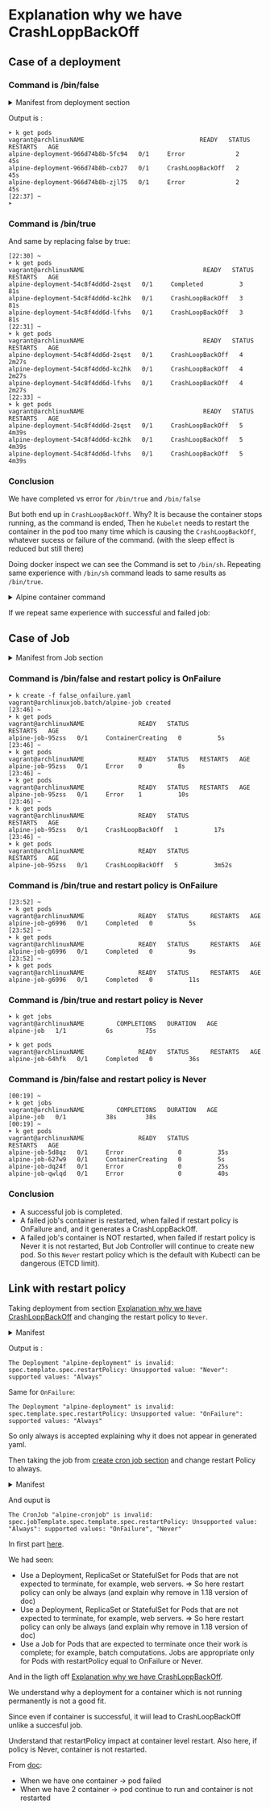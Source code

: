 # Explanation why we have CrashLoppBackOff

## Case of a deployment 

### Command is /bin/false

<details><summary>Manifest from deployment section</summary>
<p>

````commandline

k delete deployment --all

echo ' 
apiVersion: apps/v1
kind: Deployment
metadata:
  creationTimestamp: null
  labels:
    app: alpine-deployment
  name: alpine-deployment
spec:
  replicas: 3
  selector:
    matchLabels:
      app: alpine-deployment
  strategy: {}
  template:
    metadata:
      creationTimestamp: null
      labels:
        app: alpine-deployment
    spec:
      containers:
      - image: alpine
        name: alpine
        command:
        - /bin/false
        resources: {}
status: {}' > alpine-deployment.yaml
k create -f alpine-deployment.yaml
sleep 25
k get pods

````

</p>
</details>

Output is :

````commandline
➤ k get pods                                                                                                                                                                  vagrant@archlinuxNAME                                READY   STATUS             RESTARTS   AGE
alpine-deployment-966d74b8b-5fc94   0/1     Error              2          45s
alpine-deployment-966d74b8b-cxb27   0/1     CrashLoopBackOff   2          45s
alpine-deployment-966d74b8b-zjl75   0/1     Error              2          45s
[22:37] ~
➤
````

### Command is /bin/true 

And same by replacing false by true:

````commandline
[22:30] ~
➤ k get pods                                                                                                                                                                  vagrant@archlinuxNAME                                 READY   STATUS             RESTARTS   AGE
alpine-deployment-54c8f4dd6d-2sqst   0/1     Completed          3          81s
alpine-deployment-54c8f4dd6d-kc2hk   0/1     CrashLoopBackOff   3          81s
alpine-deployment-54c8f4dd6d-lfvhs   0/1     CrashLoopBackOff   3          81s
[22:31] ~
➤ k get pods                                                                                                                                                                  vagrant@archlinuxNAME                                 READY   STATUS             RESTARTS   AGE
alpine-deployment-54c8f4dd6d-2sqst   0/1     CrashLoopBackOff   4          2m27s
alpine-deployment-54c8f4dd6d-kc2hk   0/1     CrashLoopBackOff   4          2m27s
alpine-deployment-54c8f4dd6d-lfvhs   0/1     CrashLoopBackOff   4          2m27s
[22:33] ~
➤ k get pods                                                                                                                                                                  vagrant@archlinuxNAME                                 READY   STATUS             RESTARTS   AGE
alpine-deployment-54c8f4dd6d-2sqst   0/1     CrashLoopBackOff   5          4m39s
alpine-deployment-54c8f4dd6d-kc2hk   0/1     CrashLoopBackOff   5          4m39s
alpine-deployment-54c8f4dd6d-lfvhs   0/1     CrashLoopBackOff   5          4m39s
````

### Conclusion

We have completed vs error for `/bin/true` and `/bin/false`

But both end up in `CrashLoopBackOff`. Why?
It is because the container stops running, as the command is ended,
Then he `Kubelet` needs to restart the container in the pod too many time which is causing the `CrashLoopBackOff`, whatever sucess or failure of the command.
(with the sleep effect is reduced but still there)

Doing docker inspect we can see the Command is set to `/bin/sh`.
Repeating same experience with `/bin/sh` command leads to same results as `/bin/true`.

<details><summary>Alpine container command</summary>
<p>
Note the change of behavior: http://www.johnzaccone.io/entrypoint-vs-cmd-back-to-basics/
In the past no command was defined in alpine image:

````commandline
➤ docker run  alpine                                                                                                                                                          vagrant@archlinux[22:15] ~
➤ echo $status
0
```
with old image:

````commandline
[22:56] ~
➤ docker run alpine:2.6                                                                                                                                                       vagrant@archlinux
docker: Error response from daemon: No command specified.
See 'docker run --help'.
[22:56] ~
➤ echo $status                                                                                                                                                                vagrant@archlinux
125
````
if using Alpine 2.6, note we have a CrashLoopBackoff with 2.6 (not change in behavior with k8s)

</p>
</details>

If we repeat same experience with successful and failed job:

## Case of Job

<details><summary>Manifest from Job section</summary>
<p>

````commandline
echo '
apiVersion: batch/v1
kind: Job
metadata:
  creationTimestamp: null
  name: alpine-job
spec:
  template:
    metadata:
      creationTimestamp: null
    spec:
      containers:
      - command:
        - /bin/true # or false
        - "10"
        image: alpine
        name: alpine-job
        resources: {}
      restartPolicy: OnFailure
status: {}' > false_onfailure.yaml
k delete -f false_onfailure.yaml
k create -f false_onfailure.yaml
````

</p>
</details>

### Command is /bin/false and restart policy is OnFailure

````commandline
➤ k create -f false_onfailure.yaml                                                                                                                                            vagrant@archlinuxjob.batch/alpine-job created
[23:46] ~
➤ k get pods                                                                                                                                                                  vagrant@archlinuxNAME               READY   STATUS              RESTARTS   AGE
alpine-job-95zss   0/1     ContainerCreating   0          5s
[23:46] ~
➤ k get pods                                                                                                                                                                  vagrant@archlinuxNAME               READY   STATUS   RESTARTS   AGE
alpine-job-95zss   0/1     Error    0          8s
[23:46] ~
➤ k get pods                                                                                                                                                                  vagrant@archlinuxNAME               READY   STATUS   RESTARTS   AGE
alpine-job-95zss   0/1     Error    1          10s
[23:46] ~
➤ k get pods                                                                                                                                                                  vagrant@archlinuxNAME               READY   STATUS             RESTARTS   AGE
alpine-job-95zss   0/1     CrashLoopBackOff   1          17s
[23:46] ~
➤ k get pods                                                                                                                                                                  vagrant@archlinuxNAME               READY   STATUS             RESTARTS   AGE
alpine-job-95zss   0/1     CrashLoopBackOff   5          3m52s
````


### Command is /bin/true and restart policy is OnFailure

````commandline
[23:52] ~
➤ k get pods                                                                                                                                                                  vagrant@archlinuxNAME               READY   STATUS      RESTARTS   AGE
alpine-job-g6996   0/1     Completed   0          5s
[23:52] ~
➤ k get pods                                                                                                                                                                  vagrant@archlinuxNAME               READY   STATUS      RESTARTS   AGE
alpine-job-g6996   0/1     Completed   0          9s
[23:52] ~
➤ k get pods                                                                                                                                                                  vagrant@archlinuxNAME               READY   STATUS      RESTARTS   AGE
alpine-job-g6996   0/1     Completed   0          11s
````

### Command is /bin/true and restart policy is Never

````commandline
➤ k get jobs                                                                                                                                                                  vagrant@archlinuxNAME         COMPLETIONS   DURATION   AGE
alpine-job   1/1           6s         75s

➤ k get pods                                                                                                                                                                  vagrant@archlinuxNAME               READY   STATUS      RESTARTS   AGE
alpine-job-64hfk   0/1     Completed   0          36s
````

### Command is /bin/false and restart policy is Never

````commandline
[00:19] ~
➤ k get jobs                                                                                                                                                                  vagrant@archlinuxNAME         COMPLETIONS   DURATION   AGE
alpine-job   0/1           38s        38s
[00:19] ~
➤ k get pods                                                                                                                                                                  vagrant@archlinuxNAME               READY   STATUS              RESTARTS   AGE
alpine-job-5d8qz   0/1     Error               0          35s
alpine-job-627w9   0/1     ContainerCreating   0          5s
alpine-job-dq24f   0/1     Error               0          25s
alpine-job-qwlqd   0/1     Error               0          40s
````


### Conclusion

- A successful job is completed.
- A failed job's container is restarted, when failed if restart policy is OnFailure and, and it generates a CrashLoppBackOff.
- A failed job's container is  NOT restarted, when failed if restart policy is Never it is not restarted,
But Job Controller will continue to create new pod. So this `Never` restart policy which is the default with Kubectl can be dangerous (ETCD limit).



## Link with restart policy

Taking deployment from section [Explanation why we have CrashLoppBackOff](#Explanation-why-we-have-CrashLoppBackOff-when-non-loop-command-is-runned
) and changing the restart policy to `Never`.


<details><summary>Manifest</summary>
<p>


````commandline
k delete deployment --all

echo ' 
apiVersion: apps/v1
kind: Deployment
metadata:
  creationTimestamp: null
  labels:
    app: alpine-deployment
  name: alpine-deployment
spec:
  replicas: 3
  selector:
    matchLabels:
      app: alpine-deployment
  strategy: {}
  template:
    metadata:
      creationTimestamp: null
      labels:
        app: alpine-deployment
    spec:
      containers:
      - image: alpine
        name: alpine
        command:
        - /bin/true
        resources: {}
      restartPolicy: Never
status: {}' > alpine-deployment.yaml
k create -f alpine-deployment.yaml
sleep 25
k get pods
````

</p>
</details>

Output is :

````commandline
The Deployment "alpine-deployment" is invalid: spec.template.spec.restartPolicy: Unsupported value: "Never": supported values: "Always"
````

Same for `OnFailure`:

````commandline
The Deployment "alpine-deployment" is invalid: spec.template.spec.restartPolicy: Unsupported value: "OnFailure": supported values: "Always"
````

So only always is accepted explaining why it does not appear in generated yaml.

Then taking the job from [create cron job section](#create-cron-job) and change restart Policy to always.


<details><summary>Manifest</summary>
<p>

````commandline
echo '
--- 
apiVersion: batch/v1beta1
kind: CronJob
metadata: 
  creationTimestamp: ~
  name: alpine-cronjob
spec: 
  jobTemplate: 
    metadata: 
      creationTimestamp: ~
      name: alpine-cronjob
    spec: 
      template: 
        metadata: 
          creationTimestamp: ~
        spec: 
          containers: 
            - 
              command: 
                - /bin/sleep
                - "30"
              image: alpine
              name: alpine-cronjob
              resources: {}
          restartPolicy: Always
  schedule: "* * * * *" '> cron_job_restartPolicy.yaml
k create -f cron_job_restartPolicy

````

</p>
</details>

And ouput is 

````commandline
The CronJob "alpine-cronjob" is invalid: spec.jobTemplate.spec.template.spec.restartPolicy: Unsupported value: "Always": supported values: "OnFailure", "Never"
````

In first part [here](0-kubectl-run-explained.md#What-is-actually-the-restart-policy).

We had seen:

- Use a Deployment, ReplicaSet or StatefulSet for Pods that are not expected to terminate, for example, web servers. => So here restart policy can only be always (and explain why remove in 1.18 version of doc)
- Use a Deployment, ReplicaSet or StatefulSet for Pods that are not expected to terminate, for example, web servers. => So here restart policy can only be always (and explain why remove in 1.18 version of doc)
- Use a Job for Pods that are expected to terminate once their work is complete; for example, batch computations. Jobs are appropriate only for Pods with restartPolicy equal to OnFailure or Never.

And in the ligth off [Explanation why we have CrashLoppBackOff](#Explanation-why-we-have-CrashLoppBackOff).

We understand why a deployment for a container which is not running permanently is not a good fit.

Since even if container is successful, it wiil lead to CrashLoopBackOff unlike a succesful job.

Understand that restartPolicy impact at container level restart.
Also here, if policy is Never, container is not restarted.

From [doc](https://kubernetes.io/docs/concepts/workloads/pods/pod-lifecycle/#example-states):

- When we have one container -> pod failed
- When we have 2 container -> pod continue to run and container is not restarted